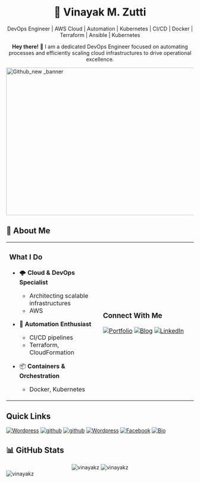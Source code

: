 # <div align="center">🚀 **Vinayak M. Zutti**</div>
<div align="center">
    
DevOps Engineer | AWS Cloud | Automation | Kubernetes | CI/CD | Docker | Terraform | Ansible | Kubernetes 
 <p><strong>Hey there!</strong> 👋 I am a dedicated DevOps Engineer focused on automating processes and efficiently scaling cloud infrastructures to drive operational excellence.</p>
</div>
  
<img width="1584" height="396" alt="Github_new _banner" src="https://github.com/user-attachments/assets/e5278294-ea3c-42ca-8363-f37b0ff3afee" />


<br>

## 💫 About Me

<table>
<tr>
<td width="50%">

### What I Do
- 🌩️ **Cloud & DevOps Specialist**
  - Architecting scalable infrastructures
  - AWS
- 🤖 **Automation Enthusiast**
  - CI/CD pipelines
  - Terraform, CloudFormation

- 📦 **Containers & Orchestration**
    - Docker, Kubernetes

</td>

<td width="50%">

### Connect With Me
[![Portfolio](https://img.shields.io/badge/Portfolio-VinayakZutti-0A0A0A?style=for-the-badge&logo=vercel&logoColor=white)](https://lnk.ink/Vinayakz)
[![Blog](https://img.shields.io/badge/Blog-blog.Vinayakzutti-FFA500?style=for-the-badge&logo=hashnode&logoColor=white)](https://hashnode.com/@vinoo160496)
[![LinkedIn](https://img.shields.io/badge/LinkedIn-Vinayakzutti-0a66c2?style=for-the-badge&logo=linkedin&logoColor=white)](https://www.linkedin.com/in/vinayak-zutti)

</td>
</tr>
</table>

   
   ## Quick Links
   
   <a href="https://vinayakz.wordpress.com/"><img alt="Wordpress" title="Wordpress" src="https://img.shields.io/badge/-wordpress%20Blog-1DA1F2?style=for-the-badge&logo=wordpress&logoColor=white"/></a>
   <a href="https://hub.docker.com/u/vinayakz"><img alt="github" title="Github" src="https://img.shields.io/badge/-docker hub-1DA1F2?style=for-the-badge&logo=docker&logoColor=white"/></a>
   <a href="https://github.com/vinayakz"><img alt="github" title="Github" src="https://img.shields.io/badge/-github-1DA1F2?style=for-the-badge&logo=github&logoColor=white"/></a>
   <a href="https://profiles.wordpress.org/vinayakz/"><img alt="Wordpress" title="Wordpress Profile" src="https://img.shields.io/badge/-wordpress%20Profile-1DA1F2?style=for-the-badge&logo=wordpress&logoColor=white"/></a>
   <a href="https://www.facebook.com/vinoo160496"><img alt="Facebook" title="Facebook" src="https://img.shields.io/badge/-facebook%20-1DA1F2?style=for-the-badge&logo=facebook&logoColor=white"></a>
   <a href="https://gitlab.com/vinoo160496"><img alt="Bio"  title="Bio" src="https://img.shields.io/badge/-gitlab%20-1DA1F2?style=for-the-badge&logo=GitLab&logoColor=orange"></a>

  
   
## 📊 GitHub Stats
<div align="center">
    <img src="https://github-readme-stats.vercel.app/api?username=vinayakz&show_icons=true&include_all_commits=true&theme=tokyonight&hide_border=true" alt="vinayakz" />
    <img src="https://github-readme-stats.vercel.app/api/top-langs/?username=vinayakz&layout=compact&theme=tokyonight&hide_border=true" alt="vinayakz" />
</div>
<img src="https://komarev.com/ghpvc/?username=vinayakz&label=Profile%20views&color=0e75b6&style=flat" alt="vinayakz" />

<!---
vinayakz/vinayakz is a ✨ special ✨ repository because its `README.md` (this file) appears on your GitHub profile.
You can click the Preview link to take a look at your changes.
--->
